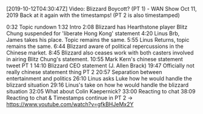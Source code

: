 [2019-10-12T04:30:47Z] Video: Blizzard Boycott? (PT 1) - WAN Show Oct 11, 2019 
Back at it again with the timestamps! (PT 2 is also timestamped)

0:32 Topic rundown
1:32 Intro
2:08 Blizzard has Hearthstone player Blitz Chung suspended for 'liberate Hong Kong' statement
4:20 Linus Brb, James takes his place. Topic remains the same.
5:55 Linus Returns, topic remains the same.
6:44 Blizzard aware of political repercussions in the Chinese market.
8:45 Blizzard also ceases work with both casters involved in airing Blitz Chung's statement.
10:55 Mark Kern's chinese statement tweet PT 1
14:10 Blizzard CEO statement (J. Allen Brack)
19:47 Officially not really chinese statement thing PT 2
20:57 Separation between entertainment and politics
26:10 Linus asks Luke how he would handle the blizzard situation
29:16 Linus's take on how he would handle the blizzard situation
32:05 What about Colin Kaepernick?
33:00 Reacting to chat
38:09 Reacting to chat & Timestamps continue in PT 2 -> https://www.youtube.com/watch?v=gfkBHJeMx2Y

